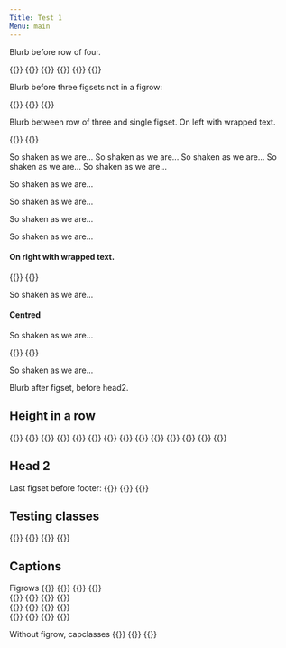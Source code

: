 ```yaml
---
Title: Test 1
Menu: main
---
```


Blurb before row of four.

{{<figrow gallery=test1 justify=center size=thumbnail caption="words on more than one line maybe" debug=true >}}
{{<figset name="img20220824_095038_DRO-800.jpg" size=small >}}
{{<figset name="img20220824_105444_DRO-800.jpg" caption="trees & flowers" size=small >}}
{{<figset name="img20220826_105417_DRO-800.jpg" size=small >}}
{{<figset name="notfound-800.jpg" size=small >}}
{{</figrow>}}  

Blurb before three figsets not in a figrow:

{{<figset name="img20220824_095038_DRO-800.jpg" debug=true size=small url=self selfsize=750 caption="url=self750" position=l >}}
{{<figset name="img20220824_105444_DRO-800.jpg" debug=true size=small height=100 caption="height=100" lightbox=true position=c >}}
{{<figset name="img20220826_105417_DRO-800.jpg" debug=true size=small height=200 url=self caption="url=self height=200" position=r clear=both >}}

Blurb between row of three and single figset. On left with wrapped text.

{{<figset name="img20220826_105417_DRO-800.jpg" position=l size=small >}}
{{<figset name="img20220826_105417_DRO-800.jpg" position=l size=small >}}

So shaken as we are...
So shaken as we are...
So shaken as we are...
So shaken as we are...
So shaken as we are...

So shaken as we are...

So shaken as we are...

So shaken as we are...

So shaken as we are...


#### On right with wrapped text.

{{<figset name="img20220826_105417_DRO-800.jpg" position=r size=small  >}}
{{<figset name="img20220826_105417_DRO-800.jpg" position=r size=small  >}}

So shaken as we are...

#### Centred

So shaken as we are...

{{<figset name="img20220826_105417_DRO-800.jpg" position=c size=small  >}}
{{<figset name="img20220826_105417_DRO-800.jpg" position=c size=small  >}}

So shaken as we are...

Blurb after figset, before head2.

## Height in a row

{{<figrow gallery=test2 justify=space-around height="120" align=start size=thumbnail caption="So shaken as we are, so wan with care..." >}}
{{<figset name="img20220824_095038_DRO-800.jpg" size=small >}}
{{<figset image="img20220824_105444_DRO-800.jpg"  >}}
{{<figset name="rt64-Cnc16cp16RbE0.05Pga32n16r3w16l3k2i3m3b3d0e1x0z0o0g1-Tg10,Tb10,Tr10-pi1.00.jpg" >}}
{{<figset name="img20220826_105417_DRO-800.jpg" size=small >}}
{{<figset name="img20220824_095038_DRO-800.jpg" size=small >}}
{{<figset image="img20220824_105444_DRO-800.jpg"  >}}
{{<figset name="rt64-Cnc16cp16RbE0.05Pga32n16r3w16l3k2i3m3b3d0e1x0z0o0g1-Tg10,Tb10,Tr10-pi1.00.jpg" >}}
{{<figset name="img20220826_105417_DRO-800.jpg" size=small >}}
{{<figset name="img20220824_095038_DRO-800.jpg" size=small >}}
{{<figset image="img20220824_105444_DRO-800.jpg"  >}}
{{<figset name="rt64-Cnc16cp16RbE0.05Pga32n16r3w16l3k2i3m3b3d0e1x0z0o0g1-Tg10,Tb10,Tr10-pi1.00.jpg" >}}
{{<figset name="img20220826_105417_DRO-800.jpg" size=small >}}
{{</figrow>}}  


## Head 2

Last figset before footer:
{{<figrow gallery=test1 clear=false >}}
{{<figset name="img20220826_105417_DRO-800.jpg"  size=small >}}
{{</figrow>}}  

## Testing classes
{{<figrow gallery=test1 clear=false class="figset-test1" figsetclass="figset-test2" >}}
{{<figset name="img20220826_105417_DRO-800.jpg"  size=small >}}
{{<figset name="img20220826_105417_DRO-800.jpg"  size=small >}}
{{</figrow>}}  

## Captions

Figrows
{{<figrow justify=left caption="justify=left" capclass="figset-test1" >}}
{{<figset name="img20220826_105417_DRO-800.jpg"  size=small >}}
{{<figset name="img20220826_105417_DRO-800.jpg"  size=small caption="j=l capclass=2" capclass="figset-test2">}}
{{</figrow>}}  
{{<figrow justify=right caption="justify=right" >}}
{{<figset name="img20220826_105417_DRO-800.jpg"  size=small >}}
{{<figset name="img20220826_105417_DRO-800.jpg"  size=small >}}
{{</figrow>}}  
{{<figrow justify=centre caption="justify=centre" >}}
{{<figset name="img20220826_105417_DRO-800.jpg"  size=small >}}
{{<figset name="img20220826_105417_DRO-800.jpg"  size=small >}}
{{</figrow>}}  
{{<figrow justify=around caption="justify=around" >}}
{{<figset name="img20220826_105417_DRO-800.jpg"  size=small >}}
{{<figset name="img20220826_105417_DRO-800.jpg"  size=small >}}
{{</figrow>}}  

Without figrow, capclasses
{{<figset name="img20220826_105417_DRO-800.jpg"  size=small position=left caption="pos left" capclass="figset-test1" >}}
{{<figset name="img20220826_105417_DRO-800.jpg"  size=small position=centre caption="pos centre" >}}
{{<figset name="img20220826_105417_DRO-800.jpg"  size=small position=right caption="pos right" >}}


